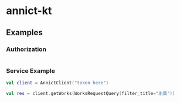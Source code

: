 # annict-kt


## Examples

### Authorization
```kotlin
```

### Service Example

```kotlin
val client = AnnictClient("token here")

val res = client.getWorks(WorksRequestQuery(filter_title="氷菓"))
```
